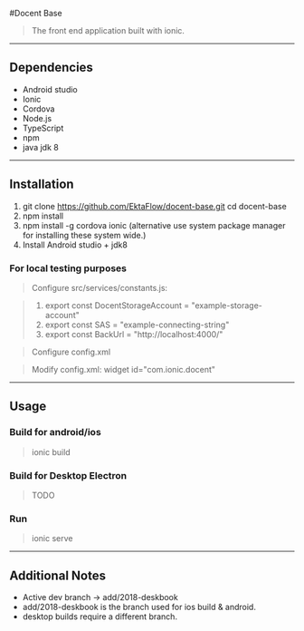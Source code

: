 #Docent Base
>
> The front end application built with ionic.

----
## Dependencies

* Android studio
* Ionic
* Cordova
* Node.js
* TypeScript
* npm
* java jdk 8

----
## Installation 
1. git clone https://github.com/EktaFlow/docent-base.git cd docent-base
2. npm install
3. npm install -g cordova ionic (alternative use system package manager for installing these system wide.)
4. Install Android studio + jdk8

### For local testing purposes
>
> Configure src/services/constants.js: 

> 1. export const DocentStorageAccount = "example-storage-account" 
> 2. export const SAS = "example-connecting-string" 
> 3. export const BackUrl = "http://localhost:4000/"

> Configure config.xml

> Modify config.xml: widget id="com.ionic.docent"

----

## Usage 
### Build for android/ios
> ionic build

### Build for Desktop Electron
> TODO

### Run
> ionic serve

----
## Additional Notes
* Active dev branch -> add/2018-deskbook
* add/2018-deskbook is the branch used for ios build & android.
* desktop builds require a different branch.

